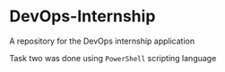 # DevOps-Internship
A repository for the DevOps internship application

Task two was done using `PowerShell` scripting language
